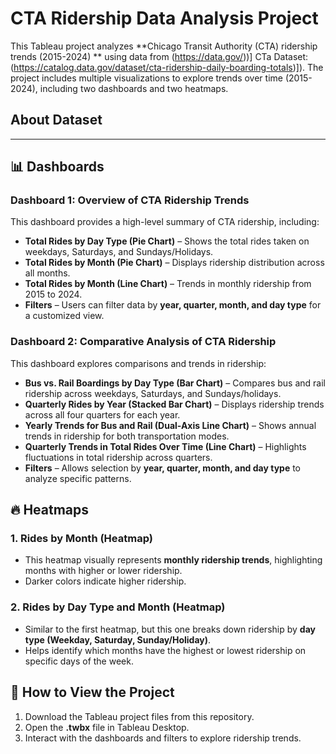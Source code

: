 # CTA Ridership Data Analysis Project

This Tableau project analyzes **Chicago Transit Authority (CTA) ridership trends (2015-2024) ** using data from (https://data.gov/))] CTa Dataset: (https://catalog.data.gov/dataset/cta-ridership-daily-boarding-totals)]). The project includes multiple visualizations to explore trends over time (2015-2024), including two dashboards and two heatmaps.  

## About Dataset
----

## 📊 Dashboards  

### **Dashboard 1: Overview of CTA Ridership Trends**  
This dashboard provides a high-level summary of CTA ridership, including:  
- **Total Rides by Day Type (Pie Chart)** – Shows the total rides taken on weekdays, Saturdays, and Sundays/Holidays.  
- **Total Rides by Month (Pie Chart)** – Displays ridership distribution across all months.  
- **Total Rides by Month (Line Chart)** – Trends in monthly ridership from 2015 to 2024.  
- **Filters** – Users can filter data by **year, quarter, month, and day type** for a customized view.  

### **Dashboard 2: Comparative Analysis of CTA Ridership**  
This dashboard explores comparisons and trends in ridership:  
- **Bus vs. Rail Boardings by Day Type (Bar Chart)** – Compares bus and rail ridership across weekdays, Saturdays, and Sundays/holidays.  
- **Quarterly Rides by Year (Stacked Bar Chart)** – Displays ridership trends across all four quarters for each year.  
- **Yearly Trends for Bus and Rail (Dual-Axis Line Chart)** – Shows annual trends in ridership for both transportation modes.  
- **Quarterly Trends in Total Rides Over Time (Line Chart)** – Highlights fluctuations in total ridership across quarters.  
- **Filters** – Allows selection by **year, quarter, month, and day type**  to analyze specific patterns.  

## 🔥 Heatmaps  

### **1. Rides by Month (Heatmap)**  
- This heatmap visually represents **monthly ridership trends**, highlighting months with higher or lower ridership.  
- Darker colors indicate higher ridership.  

### **2. Rides by Day Type and Month (Heatmap)**  
- Similar to the first heatmap, but this one breaks down ridership by **day type (Weekday, Saturday, Sunday/Holiday)**.  
- Helps identify which months have the highest or lowest ridership on specific days of the week.  

## 🚀 How to View the Project  
1. Download the Tableau project files from this repository.  
2. Open the **.twbx** file in Tableau Desktop.  
3. Interact with the dashboards and filters to explore ridership trends.  
